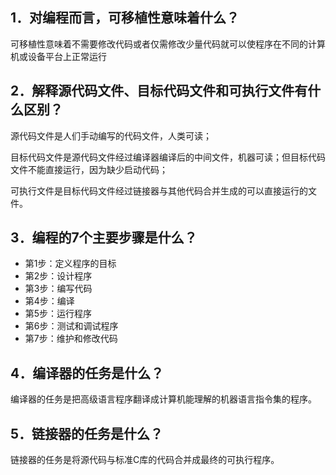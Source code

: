 ## 1．对编程而言，可移植性意味着什么？

可移植性意味着不需要修改代码或者仅需修改少量代码就可以使程序在不同的计算机或设备平台上正常运行

## 2．解释源代码文件、目标代码文件和可执行文件有什么区别？

源代码文件是人们手动编写的代码文件，人类可读；

目标代码文件是源代码文件经过编译器编译后的中间文件，机器可读；但目标代码文件不能直接运行，因为缺少启动代码；

可执行文件是目标代码文件经过链接器与其他代码合并生成的可以直接运行的文件。

## 3．编程的7个主要步骤是什么？

- 第1步：定义程序的目标
- 第2步：设计程序
- 第3步：编写代码
- 第4步：编译
- 第5步：运行程序
- 第6步：测试和调试程序
- 第7步：维护和修改代码

## 4．编译器的任务是什么？

编译器的任务是把高级语言程序翻译成计算机能理解的机器语言指令集的程序。

## 5．链接器的任务是什么？

链接器的任务是将源代码与标准C库的代码合并成最终的可执行程序。